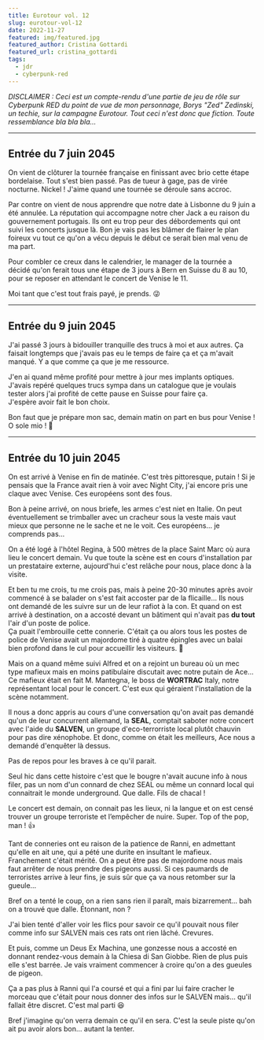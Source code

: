 ```yaml
---
title: Eurotour vol. 12
slug: eurotour-vol-12
date: 2022-11-27
featured: img/featured.jpg
featured_author: Cristina Gottardi
featured_url: cristina_gottardi
tags:
  - jdr
  - cyberpunk-red
---
```


*DISCLAIMER : Ceci est un compte-rendu d'une partie de jeu de rôle sur Cyberpunk RED du point de vue de mon personnage, Borys "Zed" Zedinski, un techie, sur la campagne Eurotour. Tout ceci n'est donc que fiction. Toute ressemblance bla bla bla…*

---

## Entrée du 7 juin 2045

On vient de clôturer la tournée française en finissant avec brio cette étape bordelaise. Tout s'est bien passé. Pas de tueur à gage, pas de virée nocturne. Nickel ! J'aime quand une tournée se déroule sans accroc.

 Par contre on vient de nous apprendre que notre date à Lisbonne du 9 juin a été annulée. La réputation qui accompagne notre cher Jack a eu raison du gouvernement portugais. Ils ont eu trop peur des débordements qui ont suivi les concerts jusque là. Bon je vais pas les blâmer de flairer le plan foireux vu tout ce qu'on a vécu depuis le début ce serait bien mal venu de ma part.

Pour combler ce creux dans le calendrier, le manager de la tournée a décidé qu'on ferait tous une étape de 3 jours à Bern en Suisse du 8 au 10, pour se reposer en attendant le concert de Venise le 11.

Moi tant que c'est tout frais payé, je prends. 😜

---

## Entrée du 9 juin 2045

J'ai passé 3 jours à bidouiller tranquille des trucs à moi et aux autres. Ça faisait longtemps que j'avais pas eu le temps de faire ça et ça m'avait manqué. Y a que comme ça que je me ressource.

J'en ai quand même profité pour mettre à jour mes implants optiques. J'avais repéré quelques trucs sympa dans un catalogue que je voulais tester alors j'ai profité de cette pause en Suisse pour faire ça.  
J'espère avoir fait le bon choix.

Bon faut que je prépare mon sac, demain matin on part en bus pour Venise !  
O sole mio ! 🤣

---

## Entrée du 10 juin 2045

On est arrivé à Venise en fin de matinée. C'est très pittoresque, putain ! Si je pensais que la France avait rien à voir avec Night City, j'ai encore pris une claque avec Venise. Ces européens sont des fous.

Bon à peine arrivé, on nous briefe, les armes c'est niet en Italie. On peut éventuellement se trimballer avec un cracheur sous la veste mais vaut mieux que personne ne le sache et ne le voit. Ces européens… je comprends pas…

On a été logé à l'hôtel Regina, à 500 mètres de la place Saint Marc où aura lieu le concert demain. Vu que toute la scène est en cours d'installation par un prestataire externe, aujourd'hui c'est relâche pour nous, place donc à la visite.

Et ben tu me crois, tu me crois pas, mais à peine 20-30 minutes après avoir commencé à se balader on s'est fait accoster par de la flicaille… Ils nous ont demandé de les suivre sur un de leur rafiot à la con. Et quand on est arrivé à destination, on a accosté devant un bâtiment qui n'avait pas **du tout** l'air d'un poste de police.  
Ça puait l'embrouille cette connerie. C'était ça ou alors tous les postes de police de Venise avait un majordome tiré à quatre épingles avec un balai bien profond dans le cul pour accueillir les visiteurs. 🤷

Mais on a quand même suivi Alfred et on a rejoint un bureau où un mec type mafieux mais en moins patibulaire discutait avec notre putain de Ace…  
Ce mafieux était en fait M. Mantegna, le boss de **WORTRAC** Italy, notre représentant local pour le concert. C'est eux qui géraient l'installation de la scène notamment.

Il nous a donc appris au cours d'une conversation qu'on avait pas demandé qu'un de leur concurrent allemand, la **SEAL**, comptait saboter notre concert avec l'aide du **SALVEN**, un groupe d'eco-terrorriste local plutôt chauvin pour pas dire xénophobe. Et donc, comme on était les meilleurs, Ace nous a demandé d'enquêter là dessus.

Pas de repos pour les braves à ce qu'il parait.

Seul hic dans cette histoire c'est que le bougre n'avait aucune info à nous filer, pas un nom d'un connard de chez SEAL ou même un connard local qui connaitrait le monde underground. Que dalle. Fils de chacal !

Le concert est demain, on connait pas les lieux, ni la langue et on est censé trouver un groupe terroriste et l’empêcher de nuire. Super. Top of the pop, man ! 👍

Tant de conneries ont eu raison de la patience de Ranni, en admettant qu'elle en ait une, qui a pété une durite en insultant le mafieux. Franchement c'était mérité. On a peut être pas de majordome nous mais faut arrêter de nous prendre des pigeons aussi. Si ces paumards de terroristes arrive à leur fins, je suis sûr que ça va nous retomber sur la gueule…

Bref on a tenté le coup, on a rien sans rien il paraît, mais bizarrement… bah on a trouvé que dalle. Étonnant, non ?

J'ai bien tenté d'aller voir les flics pour savoir ce qu'il pouvait nous filer comme info sur SALVEN mais ces rats ont rien lâché. Crevures.

Et puis, comme un Deus Ex Machina, une gonzesse nous a accosté en donnant rendez-vous demain à la Chiesa di San Giobbe. Rien de plus puis elle s'est barrée.
Je vais vraiment commencer à croire qu'on a des gueules de pigeon.

Ça a pas plus à Ranni qui l'a coursé et qui a fini par lui faire cracher le morceau que c'était pour nous donner des infos sur le SALVEN mais… qu'il fallait être discret. C'est mal parti 😆

Bref j'imagine qu'on verra demain ce qu'il en sera. C'est la seule piste qu'on ait pu avoir alors bon… autant la tenter.
